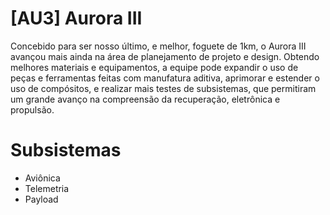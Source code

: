 
# [AU3] Aurora III
Concebido para ser nosso último, e melhor, foguete de 1km, o Aurora III avançou mais ainda na área de planejamento de projeto e design. Obtendo melhores materiais e equipamentos, a equipe pode expandir o uso de peças e ferramentas feitas com manufatura aditiva, aprimorar e estender o uso de compósitos, e realizar mais testes de subsistemas, que permitiram um grande avanço na compreensão da recuperação, eletrônica e propulsão.

# Subsistemas

 - Aviônica
 - Telemetria
 - Payload
